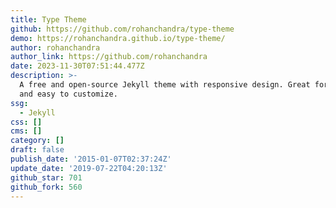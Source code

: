 ```yaml
---
title: Type Theme
github: https://github.com/rohanchandra/type-theme
demo: https://rohanchandra.github.io/type-theme/
author: rohanchandra
author_link: https://github.com/rohanchandra
date: 2023-11-30T07:51:44.477Z
description: >-
  A free and open-source Jekyll theme with responsive design. Great for blogs
  and easy to customize.
ssg:
  - Jekyll
css: []
cms: []
category: []
draft: false
publish_date: '2015-01-07T02:37:24Z'
update_date: '2019-07-22T04:20:13Z'
github_star: 701
github_fork: 560
---
```

